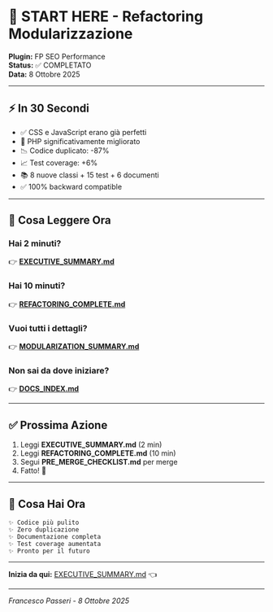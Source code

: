 # 🚀 START HERE - Refactoring Modularizzazione

**Plugin:** FP SEO Performance  
**Status:** ✅ COMPLETATO  
**Data:** 8 Ottobre 2025

---

## ⚡ In 30 Secondi

- ✅ CSS e JavaScript erano già perfetti
- 🔧 PHP significativamente migliorato
- 📉 Codice duplicato: -87%
- 📈 Test coverage: +6%
- 📚 8 nuove classi + 15 test + 6 documenti
- ✅ 100% backward compatible

---

## 📖 Cosa Leggere Ora

### Hai 2 minuti?
👉 **[EXECUTIVE_SUMMARY.md](EXECUTIVE_SUMMARY.md)**

### Hai 10 minuti?
👉 **[REFACTORING_COMPLETE.md](REFACTORING_COMPLETE.md)**

### Vuoi tutti i dettagli?
👉 **[MODULARIZATION_SUMMARY.md](MODULARIZATION_SUMMARY.md)**

### Non sai da dove iniziare?
👉 **[DOCS_INDEX.md](DOCS_INDEX.md)**

---

## ✅ Prossima Azione

1. Leggi **EXECUTIVE_SUMMARY.md** (2 min)
2. Leggi **REFACTORING_COMPLETE.md** (10 min)
3. Segui **PRE_MERGE_CHECKLIST.md** per merge
4. Fatto! 🎉

---

## 🎁 Cosa Hai Ora

```
✨ Codice più pulito
✨ Zero duplicazione  
✨ Documentazione completa
✨ Test coverage aumentata
✨ Pronto per il futuro
```

---

**Inizia da qui:** [EXECUTIVE_SUMMARY.md](EXECUTIVE_SUMMARY.md) 👈

---

*Francesco Passeri - 8 Ottobre 2025*
